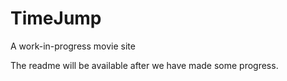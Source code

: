 # TimeJump

A work-in-progress movie site 

The readme will be available after we have made some progress.
